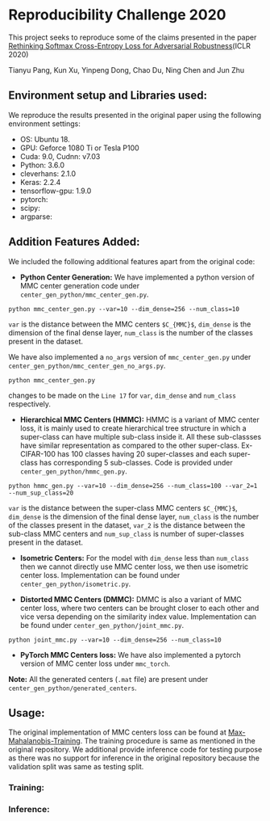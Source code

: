 # Reproducibility Challenge 2020
This project seeks to reproduce some of the claims presented in the paper [Rethinking Softmax Cross-Entropy Loss for Adversarial Robustness](https://arxiv.org/abs/1905.10626)(ICLR 2020)

Tianyu Pang, Kun Xu, Yinpeng Dong, Chao Du, Ning Chen and Jun Zhu

## Environment setup and Libraries used:

We reproduce the results presented in the original paper using the following environment settings:
- OS: Ubuntu 18.
- GPU: Geforce 1080 Ti or Tesla P100
- Cuda: 9.0, Cudnn: v7.03
- Python: 3.6.0
- cleverhans: 2.1.0
- Keras: 2.2.4
- tensorflow-gpu: 1.9.0
- pytorch:
- scipy:
- argparse:

## Addition Features Added:
We included the following additional features apart from the original code:
- **Python Center Generation:** We have implemented a python version of MMC center generation code under `center_gen_python/mmc_center_gen.py`.
```shell
python mmc_center_gen.py --var=10 --dim_dense=256 --num_class=10
```
`var` is the distance between the MMC centers `$C_{MMC}$`, `dim_dense` is the dimension of the final dense layer, `num_class` is the number of the classes present in the dataset. 

We have also implemented a `no_args` version of `mmc_center_gen.py` under `center_gen_python/mmc_center_gen_no_args.py`.
```shell
python mmc_center_gen.py
```
changes to be made on the `Line 17` for `var`, `dim_dense` and `num_class` respectively.

- **Hierarchical MMC Centers (HMMC):** HMMC is a variant of MMC center loss, it is mainly used to create hierarchical tree structure in which a super-class can have multiple sub-class inside it. All these sub-classses have similar representation as compared to the other super-class. Ex- CIFAR-100 has 100 classes having 20 super-classes and each super-class has corresponding 5 sub-classes. Code is provided under `center_gen_python/hmmc_gen.py`.
```shell
python hmmc_gen.py --var=10 --dim_dense=256 --num_class=100 --var_2=1 --num_sup_class=20
```
`var` is the distance between the super-class MMC centers `$C_{MMC}$`, `dim_dense` is the dimension of the final dense layer, `num_class` is the number of the classes present in the dataset, `var_2` is the distance between the sub-class MMC centers and `num_sup_class` is number of super-classes present in the dataset.  

- **Isometric Centers:** For the model with `dim_dense` less than `num_class` then we cannot directly use MMC center loss, we then use isometric center loss. Implementation can be found under `center_gen_python/isometric.py`. 

- **Distorted MMC Centers (DMMC):** DMMC is also a variant of MMC center loss, where two centers can be brought closer to each other and vice versa depending on the similarity index value. Implementation can be found under `center_gen_python/joint_mmc.py`. 
 ```shell
python joint_mmc.py --var=10 --dim_dense=256 --num_class=10 
```

- **PyTorch MMC Centers loss:** We have also implemented a pytorch version of MMC center loss under `mmc_torch`.

**Note:** All the generated centers (`.mat` file) are present under `center_gen_python/generated_centers`.


## Usage:
The original implementation of MMC centers loss can be found at [Max-Mahalanobis-Training](https://github.com/P2333/Max-Mahalanobis-Training). The training procedure is same as mentioned in the original repository. We additional provide inference code for testing purpose as there was no support for inference in the original repository because the validation split was same as testing split.

### Training:

### Inference:
